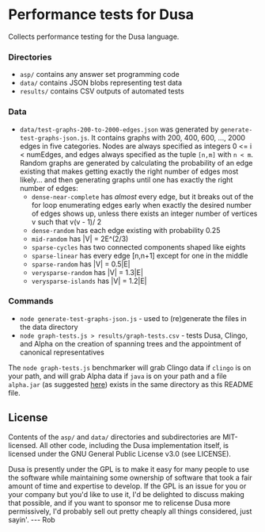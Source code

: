 # Performance tests for Dusa

Collects performance testing for the Dusa language.

### Directories

- `asp/` contains any answer set programming code
- `data/` contains JSON blobs representing test data
- `results/` contains CSV outputs of automated tests

### Data

- `data/test-graphs-200-to-2000-edges.json` was generated by `generate-test-graphs-json.js`. It contains graphs with 200, 400, 600, ..., 2000 edges in five categories. Nodes are always specified as integers 0 <= i < numEdges, and edges always specified as the tuple `[n,m]` with `n < m`. Random graphs are generated by calculating the probability of an edge existing that makes getting exactly the right number of edges most likely... and then generating graphs until one has exactly the right number of edges:
  - `dense-near-complete` has _almost_ every edge, but it breaks out of the for loop enumerating edges early when exactly the desired number of edges shows up, unless there exists an integer number of vertices v such that v(v - 1)/ 2
  - `dense-random` has each edge existing with probability 0.25
  - `mid-random` has |V| = 2E^(2/3)
  - `sparse-cycles` has two connected components shaped like eights
  - `sparse-linear` has every edge [n,n+1] except for one in the middle
  - `sparse-random` has |V| = 0.5|E|
  - `verysparse-random` has |V| = 1.3|E|
  - `verysparse-islands` has |V| = 1.2|E|

### Commands

- `node generate-test-graphs-json.js` - used to (re)generate the files in the data directory
- `node graph-tests.js > results/graph-tests.csv` - tests Dusa, Clingo, and Alpha on the creation of spanning trees and the appointment of canonical representatives

The `node graph-tests.js` benchmarker will grab Clingo data if `clingo` is on your path, and will grab Alpha data if `java` is on your path and a file `alpha.jar` (as suggested [here](https://github.com/alpha-asp/Alpha?tab=readme-ov-file#getting-started)) exists in the same directory as this README file.

## License

Contents of the `asp/` and `data/` directories and subdirectories are
MIT-licensed. All other code, including the Dusa implementation itself, is
licensed under the GNU General Public License v3.0 (see LICENSE).

Dusa is presently under the GPL is to make it easy for many people to use
the software while maintaining some ownership of software that took a
fair amount of time and expertise to develop. If the GPL is an issue for you
or your company but you'd like to use it, I'd be delighted to discuss
making that possible, and if you want to sponsor me to relicense Dusa
more permissively, I'd probably sell out pretty cheaply all things
considered, just sayin'. --- Rob
